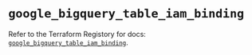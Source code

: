 # `google_bigquery_table_iam_binding`

Refer to the Terraform Registory for docs: [`google_bigquery_table_iam_binding`](https://www.terraform.io/docs/providers/google/r/bigquery_table_iam_binding).
